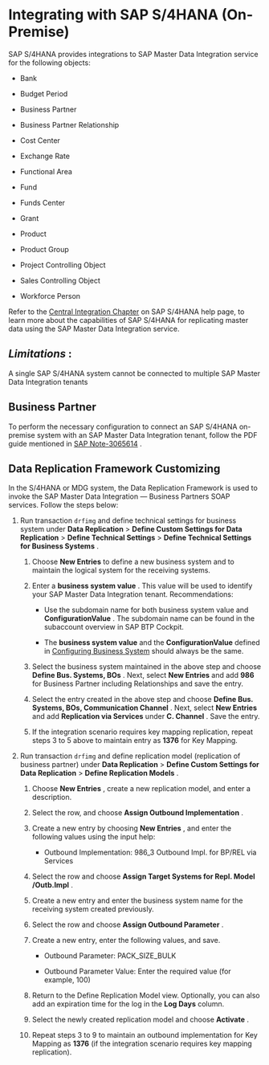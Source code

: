 <!-- loioadbf8efbda2e4514b7f2776a9eb879c7 -->

# Integrating with SAP S/4HANA \(On-Premise\)

SAP S/4HANA provides integrations to SAP Master Data Integration service for the following objects:

-   Bank

-   Budget Period

-   Business Partner

-   Business Partner Relationship

-   Cost Center

-   Exchange Rate

-   Functional Area

-   Fund

-   Funds Center

-   Grant

-   Product

-   Product Group

-   Project Controlling Object

-   Sales Controlling Object

-   Workforce Person


Refer to the [Central Integration Chapter](https://help.sap.com/docs/SAP_S4HANA_ON-PREMISE/d761beaeedd949c18213f449f4617250/34ee350171bf41bb8d015f8061a5a918.html) on SAP S/4HANA help page, to learn more about the capabilities of SAP S/4HANA for replicating master data using the SAP Master Data Integration service.



<a name="loioadbf8efbda2e4514b7f2776a9eb879c7__limitations"/>

## *Limitations* :

A single SAP S/4HANA system cannot be connected to multiple SAP Master Data Integration tenants



<a name="loioadbf8efbda2e4514b7f2776a9eb879c7__business-partner"/>

## Business Partner

To perform the necessary configuration to connect an SAP S/4HANA on-premise system with an SAP Master Data Integration tenant, follow the PDF guide mentioned in [SAP Note-3065614](https://launchpad.support.sap.com/#/notes/3065614) .



<a name="loioadbf8efbda2e4514b7f2776a9eb879c7__data-replication-framework-customizing"/>

## Data Replication Framework Customizing

In the S/4HANA or MDG system, the Data Replication Framework is used to invoke the SAP Master Data Integration — Business Partners SOAP services. Follow the steps below:

1.  Run transaction `drfimg` and define technical settings for business system under **Data Replication** \> **Define Custom Settings for Data Replication** \> **Define Technical Settings** \> **Define Technical Settings for Business Systems** .

    1.  Choose **New Entries** to define a new business system and to maintain the logical system for the receiving systems.

    2.  Enter a **business system value** . This value will be used to identify your SAP Master Data Integration tenant. Recommendations:

        -   Use the subdomain name for both business system value and **ConfigurationValue** . The subdomain name can be found in the subaccount overview in SAP BTP Cockpit.

        -   The **business system value** and the **ConfigurationValue** defined in [Configuring Business System](../initial-setup-and-administration/configuring-own-business-system-id-75d55b7.md) should always be the same.


    3.  Select the business system maintained in the above step and choose **Define Bus. Systems, BOs** . Next, select **New Entries** and add **986** for Business Partner including Relationships and save the entry.

    4.  Select the entry created in the above step and choose **Define Bus. Systems, BOs, Communication Channel** . Next, select **New Entries** and add **Replication via Services** under **C. Channel** . Save the entry.

    5.  If the integration scenario requires key mapping replication, repeat steps 3 to 5 above to maintain entry as **1376** for Key Mapping.


2.  Run transaction `drfimg` and define replication model \(replication of business partner\) under **Data Replication** \> **Define Custom Settings for Data Replication** \> **Define Replication Models** .

    1.  Choose **New Entries** , create a new replication model, and enter a description.

    2.  Select the row, and choose **Assign Outbound Implementation** .

    3.  Create a new entry by choosing **New Entries** , and enter the following values using the input help:

        -   Outbound Implementation: 986\_3 Outbound Impl. for BP/REL via Services


    4.  Select the row and choose **Assign Target Systems for Repl. Model /Outb.Impl** .

    5.  Create a new entry and enter the business system name for the receiving system created previously.

    6.  Select the row and choose **Assign Outbound Parameter** .

    7.  Create a new entry, enter the following values, and save.

        -   Outbound Parameter: PACK\_SIZE\_BULK

        -   Outbound Parameter Value: Enter the required value \(for example, 100\)


    8.  Return to the Define Replication Model view. Optionally, you can also add an expiration time for the log in the **Log Days** column.

    9.  Select the newly created replication model and choose **Activate** .

    10. Repeat steps 3 to 9 to maintain an outbound implementation for Key Mapping as **1376** \(if the integration scenario requires key mapping replication\).



